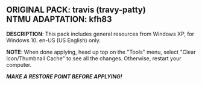 ORIGINAL PACK: travis (travy-patty)  
NTMU ADAPTATION: kfh83
-----------------------
**DESCRIPTION**: This pack includes general resources from Windows XP, for Windows 10. en-US (US English) only.

**NOTE**: When done applying, head up top on the "Tools" menu, select "Clear Icon/Thumbnail Cache" to see all the changes. Otherwise, restart your computer.

***MAKE A RESTORE POINT BEFORE APPLYING!***